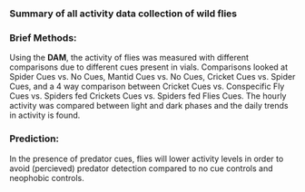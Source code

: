 ### Summary of all activity data collection of wild flies

### Brief Methods:

  Using the **DAM**, the activity of flies was measured with different comparisons due to different cues present in vials. Comparisons looked at Spider Cues vs. No Cues, Mantid Cues vs. No Cues, Cricket Cues vs. Spider Cues, and a 4 way comparison between Cricket Cues vs. Conspecific Fly Cues vs. Spiders fed Crickets Cues vs. Spiders fed Flies Cues. The hourly activity was compared between light and dark phases and the daily trends in activity is found. 
  
### Prediction:

  In the presence of predator cues, flies will lower activity levels in order to avoid (percieved) predator detection compared to no cue controls and neophobic controls.